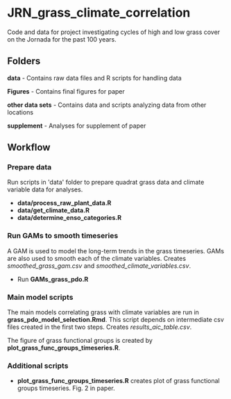 # JRN_grass_climate_correlation

Code and data for project investigating cycles of high and low grass cover on the Jornada for the past 100 years.

## Folders
__data__ - Contains raw data files and R scripts for handling data

__Figures__ - Contains final figures for paper

__other data sets__ - Contains data and scripts analyzing data from other locations

__supplement__  - Analyses for supplement of paper

## Workflow
### Prepare data
Run scripts in 'data' folder to prepare quadrat grass data and climate variable data for analyses.
 - __data/process_raw_plant_data.R__
 - __data/get_climate_data.R__
 - __data/determine_enso_categories.R__


### Run GAMs to smooth timeseries
A GAM is used to model the long-term trends in the grass timeseries. GAMs are also used to smooth each of the climate variables. Creates _smoothed_grass_gam.csv_ and _smoothed_climate_variables.csv_.
 - Run __GAMs_grass_pdo.R__


### Main model scripts
The main models correlating grass with climate variables are run in __grass_pdo_model_selection.Rmd__. This script depends on intermediate csv files created in the first two steps. Creates _results_aic_table.csv_. 

The figure of grass functional groups is created by __plot_grass_func_groups_timeseries.R__.

### Additional scripts

* __plot_grass_func_groups_timeseries.R__ creates plot of grass functional groups timeseries. Fig. 2 in paper. 
